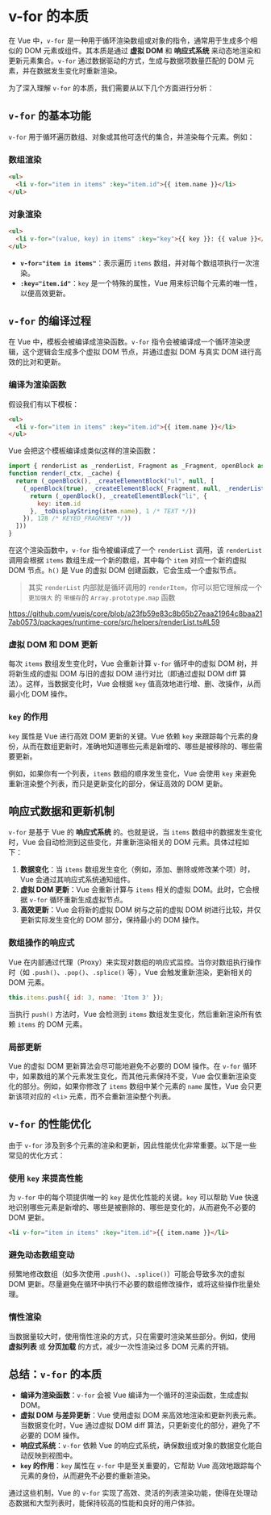 # v-for 的本质

在 Vue 中，`v-for` 是一种用于循环渲染数组或对象的指令，通常用于生成多个相似的 DOM 元素或组件。其本质是通过 **虚拟 DOM** 和 **响应式系统** 来动态地渲染和更新元素集合。`v-for` 通过数据驱动的方式，生成与数据项数量匹配的 DOM 元素，并在数据发生变化时重新渲染。

为了深入理解 `v-for` 的本质，我们需要从以下几个方面进行分析：

## **`v-for` 的基本功能**

`v-for` 用于循环遍历数组、对象或其他可迭代的集合，并渲染每个元素。例如：

### 数组渲染
```html
<ul>
  <li v-for="item in items" :key="item.id">{{ item.name }}</li>
</ul>
```

### 对象渲染
```html
<ul>
  <li v-for="(value, key) in items" :key="key">{{ key }}: {{ value }}</li>
</ul>
```

- **`v-for="item in items"`**：表示遍历 `items` 数组，并对每个数组项执行一次渲染。
- **`:key="item.id"`**：`key` 是一个特殊的属性，Vue 用来标识每个元素的唯一性，以便高效更新。

## **`v-for` 的编译过程**

在 Vue 中，模板会被编译成渲染函数。`v-for` 指令会被编译成一个循环渲染逻辑，这个逻辑会生成多个虚拟 DOM 节点，并通过虚拟 DOM 与真实 DOM 进行高效的比对和更新。

### **编译为渲染函数**

假设我们有以下模板：

```html
<ul>
  <li v-for="item in items" :key="item.id">{{ item.name }}</li>
</ul>
```

Vue 会把这个模板编译成类似这样的渲染函数：

```javascript
import { renderList as _renderList, Fragment as _Fragment, openBlock as _openBlock, createElementBlock as _createElementBlock, toDisplayString as _toDisplayString } from "vue"
function render(_ctx, _cache) {
  return (_openBlock(), _createElementBlock("ul", null, [
    (_openBlock(true), _createElementBlock(_Fragment, null, _renderList(_ctx.items, (item) => {
      return (_openBlock(), _createElementBlock("li", {
        key: item.id
      }, _toDisplayString(item.name), 1 /* TEXT */))
    }), 128 /* KEYED_FRAGMENT */))
  ]))
}
```

在这个渲染函数中，`v-for` 指令被编译成了一个 `renderList` 调用，该 `renderList` 调用会根据 `items` 数组生成一个新的数组，其中每个 `item` 对应一个新的虚拟 DOM 节点。`h()` 是 Vue 的虚拟 DOM 创建函数，它会生成一个虚拟节点。

> 其实 `renderList` 内部就是循环调用的 `renderItem`，你可以把它理解成一个`更加强大` 的 `带缓存`的 `Array.prototype.map` 函数

https://github.com/vuejs/core/blob/a23fb59e83c8b65b27eaa21964c8baa217ab0573/packages/runtime-core/src/helpers/renderList.ts#L59

### **虚拟 DOM 和 DOM 更新**

每次 `items` 数组发生变化时，Vue 会重新计算 `v-for` 循环中的虚拟 DOM 树，并将新生成的虚拟 DOM 与旧的虚拟 DOM 进行对比（即通过虚拟 DOM diff 算法）。这样，当数据变化时，Vue 会根据 `key` 值高效地进行增、删、改操作，从而最小化 DOM 操作。

### **`key` 的作用**

`key` 属性是 Vue 进行高效 DOM 更新的关键。Vue 依赖 `key` 来跟踪每个元素的身份，从而在数组更新时，准确地知道哪些元素是新增的、哪些是被移除的、哪些需要更新。

例如，如果你有一个列表，`items` 数组的顺序发生变化，Vue 会使用 `key` 来避免重新渲染整个列表，而只是更新变化的部分，保证高效的 DOM 更新。

## **响应式数据和更新机制**

`v-for` 是基于 Vue 的 **响应式系统** 的。也就是说，当 `items` 数组中的数据发生变化时，Vue 会自动检测到这些变化，并重新渲染相关的 DOM 元素。具体过程如下：

1. **数据变化**：当 `items` 数组发生变化（例如，添加、删除或修改某个项）时，Vue 会通过其响应式系统通知组件。
2. **虚拟 DOM 更新**：Vue 会重新计算与 `items` 相关的虚拟 DOM。此时，它会根据 `v-for` 循环重新生成虚拟节点。
3. **高效更新**：Vue 会将新的虚拟 DOM 树与之前的虚拟 DOM 树进行比较，并仅更新实际发生变化的 DOM 部分，保持最小的 DOM 操作。

### **数组操作的响应式**

Vue 在内部通过代理（Proxy）来实现对数组的响应式监控。当你对数组执行操作时（如 `.push()`、`.pop()`、`.splice()` 等），Vue 会触发重新渲染，更新相关的 DOM 元素。

```javascript
this.items.push({ id: 3, name: 'Item 3' });
```

当执行 `push()` 方法时，Vue 会检测到 `items` 数组发生变化，然后重新渲染所有依赖 `items` 的 DOM 元素。

### **局部更新**

Vue 的虚拟 DOM 更新算法会尽可能地避免不必要的 DOM 操作。在 `v-for` 循环中，如果数组的某个元素发生变化，而其他元素保持不变，Vue 会仅重新渲染变化的部分。例如，如果你修改了 `items` 数组中某个元素的 `name` 属性，Vue 会只更新该项对应的 `<li>` 元素，而不会重新渲染整个列表。

## **`v-for` 的性能优化**

由于 `v-for` 涉及到多个元素的渲染和更新，因此性能优化非常重要。以下是一些常见的优化方式：

### **使用 `key` 来提高性能**

为 `v-for` 中的每个项提供唯一的 `key` 是优化性能的关键。`key` 可以帮助 Vue 快速地识别哪些元素是新增的、哪些是被删除的、哪些是变化的，从而避免不必要的 DOM 更新。

```html
<li v-for="item in items" :key="item.id">{{ item.name }}</li>
```

### **避免动态数组变动**

频繁地修改数组（如多次使用 `.push()`、`.splice()`）可能会导致多次的虚拟 DOM 更新。尽量避免在循环中执行不必要的数组修改操作，或将这些操作批量处理。

### **惰性渲染**

当数据量较大时，使用惰性渲染的方式，只在需要时渲染某些部分。例如，使用 **虚拟列表** 或 **分页加载** 的方式，减少一次性渲染过多 DOM 元素的开销。

## **总结：`v-for` 的本质**

- **编译为渲染函数**：`v-for` 会被 Vue 编译为一个循环的渲染函数，生成虚拟 DOM。
- **虚拟 DOM 与差异更新**：Vue 使用虚拟 DOM 来高效地渲染和更新列表元素。当数据变化时，Vue 通过虚拟 DOM diff 算法，只更新变化的部分，避免了不必要的 DOM 操作。
- **响应式系统**：`v-for` 依赖 Vue 的响应式系统，确保数组或对象的数据变化能自动反映到视图中。
- **`key` 的作用**：`key` 属性在 `v-for` 中是至关重要的，它帮助 Vue 高效地跟踪每个元素的身份，从而避免不必要的重新渲染。

通过这些机制，Vue 的 `v-for` 实现了高效、灵活的列表渲染功能，使得在处理动态数据和大型列表时，能保持较高的性能和良好的用户体验。